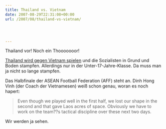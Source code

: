 ```yaml
---
title: Thailand vs. Vietnam
date: 2007-08-29T22:31:08+00:00
url: /2007/08/thailand-vs-vietnam/




---
```

Thailand vor! Noch ein Thooooooor!

[Thailand wird gegen Vietnam spielen][1] und die Sozialisten in Grund und Boden stampfen. Allerdings nur in der Unter-17-Jahre-Klasse. Da muss man ja nicht so lange stampfen.

Das Halbfinale der <span class="caps">ASEAN</span> Football Federation (<span class="caps">AFF</span>) steht an. Dinh Hong Vinh (der Coach der Vietnamesen) weiß schon genau, woran es noch hapert:

> Even though we played well in the first half, we lost our shape in the second and that gave Laos acres of space. Obviously we have to work on the team??s tactical discipline over these next two days.

Wir werden ja sehen.

 [1]: http://english.vietnamnet.vn/sports/2007/08/735464/

